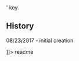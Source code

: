 <snippet>
  <content><![CDATA[
# ${1:Racing Game}
A very simple racing game. There are two players. The goal is to win the race by
moving from left to right side of the screen. The player that reaches the right
side first win.
The first player(top) moves by pressing the 'z' key.
The second player(bottom) moves by pressing the rigth arrow '>' key.

## History
08/23/2017 - initial creation

]]></content>
  <tabTrigger>readme</tabTrigger>
</snippet>

